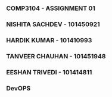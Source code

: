 ### COMP3104 - ASSIGNMENT 01
### NISHITA SACHDEV - 101450921
### HARDIK KUMAR - 101410993
### TANVEER CHAUHAN - 101451948
### EESHAN TRIVEDI - 101414811
### DevOPS 

